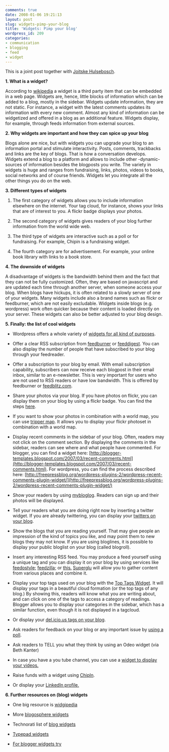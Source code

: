 ```yaml
---
comments: true
date: 2008-01-06 19:21:13
layout: post
slug: widgets-pimp-your-blog
title: 'Widgets: Pimp your blog'
wordpress_id: 209
categories:
- communication
- blogging
- feed
- widget
---
```


This is a joint post together with [Joitske Hulsebosch](http://joitskehulsebosch.blogspot.com/).

**1. What is a widget?**

According to [wikipedia](http://www.wikipedia.org) a widget is a third party item that can be embedded in a web page. Widgets are, hence, little blocks of information which can be added to a blog, mostly in the sidebar. Widgets update information, they are not static. For instance, a widget with the latest comments updates its information with every new comment. Almost any kind of information can be widgetized and offered in a blog as an additional feature. Widgets display, for example, through feeds information from external sources.

**2. Why widgets are important and how they can spice up your blog**

Blogs alone are nice, but with widgets you can upgrade your blog to an information portal and stimulate interactivity. Posts, comments, trackbacks and links are the key of blogs. That is how a conversation develops. Widgets extend a blog to a platform and allows to include other -dynamic- sources of information besides the blogposts you write. The variety in widgets is huge and ranges from fundraising, links, photos, videos to books, social networks and of course friends. Widgets let you integrate all the other things you do on the web.

**3. Different types of widgets**



	
  1. The first category of widgets allows you to include information elsewhere on the internet. Your tag cloud, for instance, shows your links that are of interest to you. A flickr badge displays your photos.

	
  2. The second category of widgets gives readers of your blog further information from the world wide web.

	
  3. The third type of widgets are interactive such as a poll or for fundraising. For example, Chipin is a fundraising widget.

	
  4. The fourth category are for advertisement. For example, your online book library with links to a book store.


**4. The downside of widgets**

A disadvantage of widgets is the bandwidth behind them and the fact that they can not be fully customized. Often, they are based on javascript and are updated each time through another server, when someone access your blog. When blogs have hickups, it is often related to a slowly server of one of your widgets. Many widgets include also a brand names such as flickr or feedburner, which are not easily excludable. Widgets inside blogs (e.g. wordpress) work often quicker because their content is loaded directly on your server. These widgets can also be better adjusted to your blog design.

**5. Finally: the list of cool widgets**



	
  * Wordpress offers a whole variety of [widgets for all kind of purposes](http://widgets.wordpress.com/).

	
  * Offer a clear RSS subscription from [feedburner](http://feedburner.com) or [feeddigest](http://feeddigest.com). You can also display the number of people that have subscribed to your blog through your feedreader.

	
  * Offer a subscription to your blog by email.  With email subscription capability, subscribers can now receive each blogpost in their email inbox, similar to an e-newsletter. This is very important for users who are not used to RSS readers or have low bandwidth. This is offered by feedburner or [feedblitz.com](http://www.feedblitz.com/).

	
  * Share your photos via your blog. If you have photos on flickr, you can display them on your blog by using a  flickr badge. You can find the steps [here](http://flickr.com/badge.gne).

	
  * If you want to show your photos in combination with a world map, you can use [tripper map](http://trippermap.com/). It allows you to display your flickr photoset in combination with a world map.

	
  * Display recent comments in the sidebar of your blog. Often, readers may not click on the comment section. By displaying the comments in the sidebar, readers can see where and what people have commented. For blogger, you can find a widget here: [http://blogger-templates.blogspot.com/2007/03/recent-comments.html](http://blogger-templates.blogspot.com/2007/03/recent-comments.html). For wordpress, you can find the process described here: [http://freepressblog.org/wordpress-plugins-2/wordpress-recent-comments-plugin-widget/](http://freepressblog.org/wordpress-plugins-2/wordpress-recent-comments-plugin-widget/)

	
  * Show your readers by using [mybloglog](http://www.mybloglog.com/). Readers can sign up and their photos will be displayed.

	
  * Tell your readers what you are doing right now by inserting a twitter widget. If you are already twittering, you can display your [twitters on your blog](http://www.widgetbox.com/widget/twidget).

	
  * Show the blogs that you are reading yourself. That may give people an impression of the kind of topics you like, and may point them to new blogs they may not know. If you are using bloglines, it is possible to display your public bloglist on your blog (called blogroll).

	
  * Insert any interesting RSS feed. You may produce a feed yourself using a unique tag and you can display it on your blog by using services like [feedostyle;](http://www.feedostyle.com/) [feedzilla;](http://www.feedzilla.com/) or [this.](http://widgets.cc/rss/scrollbox/) [Superglu](http://suprglu.com/) will allow you to gather content from various places and combine it.

	
  * Display your top tags used on your blog with the [Top Tags Widget](http://technorati.com/tools/blogwidgets.html). It will display your tags in a beautiful cloud formation (or the top tags of any blog.) By showing this, readers will know what you are writing about, and can click on one of the tags to access a category of readings. Blogger allows you to display your categories in the sidebar, which has a similar function, even though it is not displayed in a tagcloud.

	
  * Or display your [del.icio.us tags on your blog](http://del.icio.us/help/networkbadges).

	
  * Ask readers for feedback on your blog or any important issue by [using a poll](http://www.vizu.com/).

	
  * Ask readers to TELL you what they think by using an Odeo widget (via Beth Kanter)

	
  * In case you have a you tube channel, you can use a [widget to display your videos.](http://www.widgetbox.com/widget/youtube-videos)

	
  * Raise funds with a widget using [ChipIn](http://www.chipin.com/).

	
  * Or display your [LinkedIn profile.](http://www.linkedinabox.com/)


**6. Further resources on (blog) widgets**



	
  * One big resource is [widgipedia](http://www.widgipedia.com/)

	
  * More [blogosphere widgets](http://www.widgetbox.com/tag/blogosphere)

	
  * Technorati list of [blog widgets](http://technorati.com/tools/blogwidgets.html)

	
  * [Typepad widgets ](http://www.sixapart.com/typepad/widgets/)

	
  * [For blogger widgets try](http://blogfresh.blogspot.com/)


